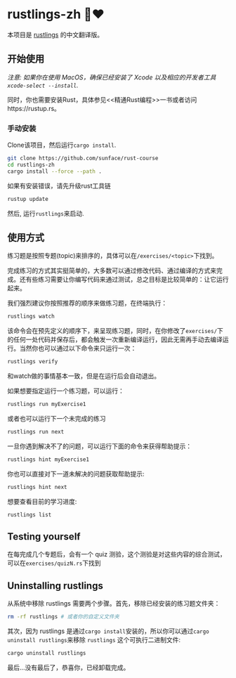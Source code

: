 # rustlings-zh 🦀❤️
本项目是 [rustlings](https://github.com/rust-lang/rustlings) 的中文翻译版。
   
## 开始使用

_注意: 如果你在使用 MacOS，确保已经安装了 Xcode 以及相应的开发者工具 `xcode-select --install`._

同时，你也需要安装Rust，具体参见<<精通Rust编程>>一书或者访问https://rustup.rs。

### 手动安装
Clone该项目，然后运行`cargo install`.

```bash
git clone https://github.com/sunface/rust-course
cd rustlings-zh
cargo install --force --path .
```

如果有安装错误，请先升级rust工具链
```bash
rustup update
```

然后, 运行`rustlings`来启动.

## 使用方式

练习题是按照专题(topic)来排序的，具体可以在`/exercises/<topic>`下找到。

完成练习的方式其实挺简单的，大多数可以通过修改代码、通过编译的方式来完成。还有些练习需要让你编写代码来通过测试，总之目标是比较简单的：让它运行起来。

我们强烈建议你按照推荐的顺序来做练习题，在终端执行：

```bash
rustlings watch
```
该命令会在预先定义的顺序下，来呈现练习题，同时，在你修改了`exercises/`下的任何一处代码并保存后，都会触发一次重新编译运行，因此无需再手动去编译运行。当然你也可以通过以下命令来只运行一次：

```bash
rustlings verify
```

和watch做的事情基本一致，但是在运行后会自动退出。

如果想要指定运行一个练习题，可以运行：

```bash
rustlings run myExercise1
```

或者也可以运行下一个未完成的练习

```bash
rustlings run next
```

一旦你遇到解决不了的问题，可以运行下面的命令来获得帮助提示：

``` bash
rustlings hint myExercise1
```

你也可以直接对下一道未解决的问题获取帮助提示:

``` bash
rustlings hint next
```

想要查看目前的学习进度:
```bash
rustlings list
```

## Testing yourself
在每完成几个专题后，会有一个 quiz 测验，这个测验是对这些内容的综合测试，可以在`exercises/quizN.rs`下找到


## Uninstalling rustlings

从系统中移除 rustlings 需要两个步骤。首先，移除已经安装的练习题文件夹：

``` bash
rm -rf rustlings # 或者你的自定义文件夹
```

其次，因为 rustlings 是通过`cargo install`安装的，所以你可以通过`cargo uninstall rustlings`来移除 `rustlings` 这个可执行二进制文件:

``` bash
cargo uninstall rustlings
```

最后...没有最后了，恭喜你，已经卸载完成。



